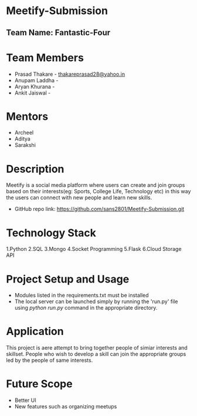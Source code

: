 # Meetify-Submission
## Team Name: Fantastic-Four
# Team Members
* Prasad Thakare - thakareprasad28@yahoo.in
* Anupam Laddha -
* Aryan Khurana -
* Ankit Jaiswal -

# Mentors
* Archeel
* Aditya
* Sarakshi

# Description
Meetify is a social media platform where users can create 
and join groups based on their interests(eg: Sports, College
Life, Technology etc) in this way the users can connect with 
new people and learn new skills.

* GitHub repo link: https://github.com/sans2801/Meetify-Submission.git

# Technology Stack
1.Python
2.SQL
3.Mongo
4.Socket Programming
5.Flask
6.Cloud Storage API

# Project Setup and Usage
* Modules listed in the requirements.txt must be installed
* The local server can be launched simply by running the 
  'run.py' file using *python run.py* command in the appropriate
  directory.
  
# Application
This project is aere attempt to bring together people of
simiar interests and skillset. People who wish to develop
a skill can join the appropriate groups led by the people
of same interests.

# Future Scope
* Better UI
* New features such as organizing meetups




  
